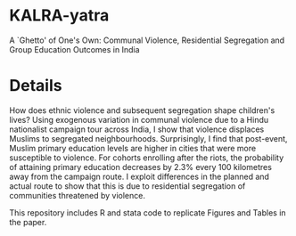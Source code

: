 # KALRA-yatra
A `Ghetto' of One's Own: Communal Violence, Residential Segregation and Group Education Outcomes in India

# Details

How does ethnic violence and subsequent segregation shape children's lives? Using exogenous variation in communal violence due to a Hindu nationalist campaign tour across India, I show that violence displaces Muslims to segregated neighbourhoods. Surprisingly, I find that post-event, Muslim primary education levels are higher in cities that were more susceptible to violence. For cohorts enrolling after the riots, the probability of attaining primary education decreases by 2.3\% every 100 kilometres away from the campaign route. I exploit differences in the planned and actual route to show that this is due to residential segregation of communities threatened by violence.

This repository includes R and stata code to replicate Figures and Tables in the paper. 
